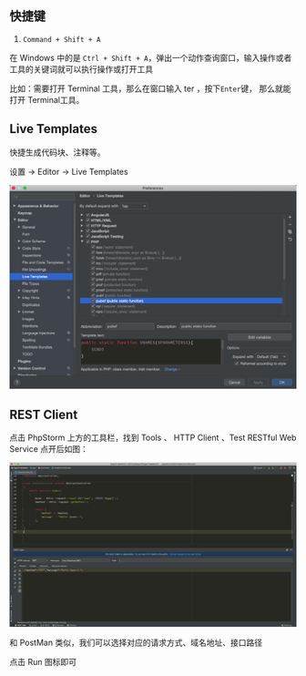 ## 快捷键

1. `Command + Shift + A`

在 Windows 中的是 `Ctrl + Shift + A`，弹出一个动作查询窗口，输入操作或者工具的关键词就可以执行操作或打开工具

比如：需要打开 Terminal 工具，那么在窗口输入 ter ，按下`Enter`键，
那么就能打开 Terminal工具。

## Live Templates

快捷生成代码块、注释等。

设置 -> Editor -> Live Templates

![Live Templates](../images/phpstorm/LiveTemplates.png)

## REST Client

点击 PhpStorm 上方的工具栏，找到 Tools 、 HTTP Client 、Test RESTful Web Service 点开后如图：

![REST Client](../images/phpstorm/rest-client.png)

和 PostMan 类似，我们可以选择对应的请求方式、域名地址、接口路径

点击 Run 图标即可